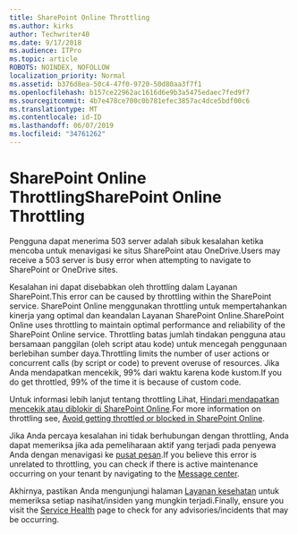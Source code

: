 ```yaml
---
title: SharePoint Online Throttling
ms.author: kirks
author: Techwriter40
ms.date: 9/17/2018
ms.audience: ITPro
ms.topic: article
ROBOTS: NOINDEX, NOFOLLOW
localization_priority: Normal
ms.assetid: b376d8ea-50c4-47f0-9720-50d80aa3f7f1
ms.openlocfilehash: b157ce22962ac1616d6e9b3a5475edaec7fed9f7
ms.sourcegitcommit: 4b7e478ce700c0b781efec3857ac4dce5bdf00c6
ms.translationtype: MT
ms.contentlocale: id-ID
ms.lasthandoff: 06/07/2019
ms.locfileid: "34761262"
---
```

# <a name="sharepoint-online-throttling"></a><span data-ttu-id="11234-102">SharePoint Online Throttling</span><span class="sxs-lookup"><span data-stu-id="11234-102">SharePoint Online Throttling</span></span>

<span data-ttu-id="11234-103">Pengguna dapat menerima 503 server adalah sibuk kesalahan ketika mencoba untuk menavigasi ke situs SharePoint atau OneDrive.</span><span class="sxs-lookup"><span data-stu-id="11234-103">Users may receive a 503 server is busy error when attempting to navigate to SharePoint or OneDrive sites.</span></span> 

<span data-ttu-id="11234-104">Kesalahan ini dapat disebabkan oleh throttling dalam Layanan SharePoint.</span><span class="sxs-lookup"><span data-stu-id="11234-104">This error can be caused by throttling within the SharePoint service.</span></span> <span data-ttu-id="11234-105">SharePoint Online menggunakan throttling untuk mempertahankan kinerja yang optimal dan keandalan Layanan SharePoint Online.</span><span class="sxs-lookup"><span data-stu-id="11234-105">SharePoint Online uses throttling to maintain optimal performance and reliability of the SharePoint Online service.</span></span> <span data-ttu-id="11234-106">Throttling batas jumlah tindakan pengguna atau bersamaan panggilan (oleh script atau kode) untuk mencegah penggunaan berlebihan sumber daya.</span><span class="sxs-lookup"><span data-stu-id="11234-106">Throttling limits the number of user actions or concurrent calls (by script or code) to prevent overuse of resources.</span></span> <span data-ttu-id="11234-107">Jika Anda mendapatkan mencekik, 99% dari waktu karena kode kustom.</span><span class="sxs-lookup"><span data-stu-id="11234-107">If you do get throttled, 99% of the time it is because of custom code.</span></span>

<span data-ttu-id="11234-108">Untuk informasi lebih lanjut tentang throttling Lihat, [Hindari mendapatkan mencekik atau diblokir di SharePoint Online](https://docs.microsoft.com/sharepoint/dev/general-development/how-to-avoid-getting-throttled-or-blocked-in-sharepoint-online).</span><span class="sxs-lookup"><span data-stu-id="11234-108">For more information on throttling see, [Avoid getting throttled or blocked in SharePoint Online](https://docs.microsoft.com/sharepoint/dev/general-development/how-to-avoid-getting-throttled-or-blocked-in-sharepoint-online).</span></span>

<span data-ttu-id="11234-109">Jika Anda percaya kesalahan ini tidak berhubungan dengan throttling, Anda dapat memeriksa jika ada pemeliharaan aktif yang terjadi pada penyewa Anda dengan menavigasi ke [pusat pesan](https://portal.office.com/adminportal/home#/MessageCenter).</span><span class="sxs-lookup"><span data-stu-id="11234-109">If you believe this error is unrelated to throttling, you can check if there is active maintenance occurring on your tenant by navigating to the [Message center](https://portal.office.com/adminportal/home#/MessageCenter).</span></span>

 <span data-ttu-id="11234-110">Akhirnya, pastikan Anda mengunjungi halaman [Layanan kesehatan](https://portal.office.com/adminportal/home#/servicehealth) untuk memeriksa setiap nasihat/insiden yang mungkin terjadi.</span><span class="sxs-lookup"><span data-stu-id="11234-110">Finally, ensure you visit the [Service Health](https://portal.office.com/adminportal/home#/servicehealth) page to check for any advisories/incidents that may be occurring.</span></span>

